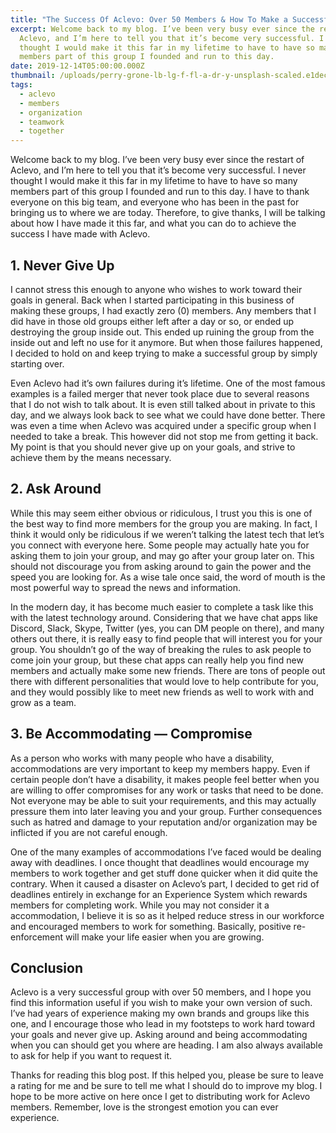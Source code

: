 ```yaml
---
title: "The Success Of Aclevo: Over 50 Members & How To Make a Successful Group"
excerpt: Welcome back to my blog. I’ve been very busy ever since the restart of
  Aclevo, and I’m here to tell you that it’s become very successful. I never
  thought I would make it this far in my lifetime to have to have so many
  members part of this group I founded and run to this day.
date: 2019-12-14T05:00:00.000Z
thumbnail: /uploads/perry-grone-lb-lg-f-fl-a-dr-y-unsplash-scaled.e1decf0.b42dd3593b0e37e97234158e5f690a3b.jpg
tags:
  - aclevo
  - members
  - organization
  - teamwork
  - together
---
```

Welcome back to my blog. I’ve been very busy ever since the restart of Aclevo, and I’m here to tell you that it’s become very successful. I never thought I would make it this far in my lifetime to have to have so many members part of this group I founded and run to this day. I have to thank everyone on this big team, and everyone who has been in the past for bringing us to where we are today. Therefore, to give thanks, I will be talking about how I have made it this far, and what you can do to achieve the success I have made with Aclevo.

## 1. Never Give Up

I cannot stress this enough to anyone who wishes to work toward their goals in general. Back when I started participating in this business of making these groups, I had exactly zero (0) members. Any members that I did have in those old groups either left after a day or so, or ended up destroying the group inside out. This ended up ruining the group from the inside out and left no use for it anymore. But when those failures happened, I decided to hold on and keep trying to make a successful group by simply starting over.

Even Aclevo had it’s own failures during it’s lifetime. One of the most famous examples is a failed merger that never took place due to several reasons that I do not wish to talk about. It is even still talked about in private to this day, and we always look back to see what we could have done better. There was even a time when Aclevo was acquired under a specific group when I needed to take a break. This however did not stop me from getting it back. My point is that you should never give up on your goals, and strive to achieve them by the means necessary.

## 2. Ask Around

While this may seem either obvious or ridiculous, I trust you this is one of the best way to find more members for the group you are making. In fact, I think it would only be ridiculous if we weren’t talking the latest tech that let’s you connect with everyone here. Some people may actually hate you for asking them to join your group, and may go after your group later on. This should not discourage you from asking around to gain the power and the speed you are looking for. As a wise tale once said, the word of mouth is the most powerful way to spread the news and information.

In the modern day, it has become much easier to complete a task like this with the latest technology around. Considering that we have chat apps like Discord, Slack, Skype, Twitter (yes, you can DM people on there), and many others out there, it is really easy to find people that will interest you for your group. You shouldn’t go of the way of breaking the rules to ask people to come join your group, but these chat apps can really help you find new members and actually make some new friends. There are tons of people out there with different personalities that would love to help contribute for you, and they would possibly like to meet new friends as well to work with and grow as a team.

## 3. Be Accommodating — Compromise

As a person who works with many people who have a disability, accommodations are very important to keep my members happy. Even if certain people don’t have a disability, it makes people feel better when you are willing to offer compromises for any work or tasks that need to be done. Not everyone may be able to suit your requirements, and this may actually pressure them into later leaving you and your group. Further consequences such as hatred and damage to your reputation and/or organization may be inflicted if you are not careful enough.

One of the many examples of accommodations I’ve faced would be dealing away with deadlines. I once thought that deadlines would encourage my members to work together and get stuff done quicker when it did quite the contrary. When it caused a disaster on Aclevo’s part, I decided to get rid of deadlines entirely in exchange for an Experience System which rewards members for completing work. While you may not consider it a accommodation, I believe it is so as it helped reduce stress in our workforce and encouraged members to work for something. Basically, positive re-enforcement will make your life easier when you are growing.

## Conclusion

Aclevo is a very successful group with over 50 members, and I hope you find this information useful if you wish to make your own version of such. I’ve had years of experience making my own brands and groups like this one, and I encourage those who lead in my footsteps to work hard toward your goals and never give up. Asking around and being accommodating when you can should get you where are heading. I am also always available to ask for help if you want to request it.

Thanks for reading this blog post. If this helped you, please be sure to leave a rating for me and be sure to tell me what I should do to improve my blog. I hope to be more active on here once I get to distributing work for Aclevo members. Remember, love is the strongest emotion you can ever experience.